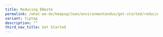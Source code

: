 ```yaml
---
title: Reducing EWaste
permalink: /what-we-do/keepsgclean/environmentandus/get-started/reducing-e-waste/
variant: tiptap
description: ""
third_nav_title: Get Started
---
```


